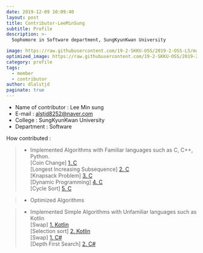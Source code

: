 ```yaml
---
date: 2019-12-09 10:09:40
layout: post
title: Contributor-LeeMinSung
subtitle: Profile
description: >-
  Sophomore in Software department, SungKyunKwan University

image: https://raw.githubusercontent.com/19-2-SKKU-OSS/2019-2-OSS-L5/master/assets/img/%EC%BA%A1%EC%B2%98.PNG
optimized_image: https://raw.githubusercontent.com/19-2-SKKU-OSS/2019-2-OSS-L5/master/assets/img/%EC%BA%A1%EC%B2%98.PNG
category: profile
tags:
  - member
  - contributor
author: dlalstjd
paginate: true
---
```

- Name of contributor : Lee Min sung
- E-mail : alstjd8252@naver.com
- College : SungKyunKwan University
- Department : Software

How contributed : 
> - Implemented Algorithms with Familiar languages such as C, C++, Python.  
>  [Coin Change] [1. C]  
>  [Longest Increasing Subsequence] [2. C]  
>  [Knapsack Problem] [3. C]  
>  [Dynamic Programming] [4. C]  
>  [Cycle Sort] [5. C]

> - Optimized Algorithms 

> - Implemented Simple Algorithms with Unfamiliar languages such as Kotlin  
>  [Swap] [1. Kotlin]  
>  [Selection sort] [2. Kotlin]  
>  [Swap] [1. C#]  
>  [Depth First Search] [2. C#]

[1. C]: https://github.com/19-2-SKKU-OSS/2019-2-OSS-L5/blob/master/C/CoinChange/CoinChange.c
[2. C]: https://github.com/19-2-SKKU-OSS/2019-2-OSS-L5/blob/master/C/LongestIncreasingSubsequence/LISver2.c
[3. C]: https://github.com/19-2-SKKU-OSS/2019-2-OSS-L5/blob/master/C/knapsack/KnapSackver2.c
[4. C]: https://github.com/19-2-SKKU-OSS/2019-2-OSS-L5/blob/master/C/DynamicProgramming/KnapSack.c
[5. C]: https://github.com/19-2-SKKU-OSS/2019-2-OSS-L5/blob/master/C/CycleSort/CycleSort.c

[1. Kotlin]: https://github.com/19-2-SKKU-OSS/2019-2-OSS-L5/blob/master/Kotlin/Swap/swap.kt
[2. Kotlin]: https://github.com/19-2-SKKU-OSS/2019-2-OSS-L5/blob/master/Kotlin/SelectionSort/SelectionSort.kt
[1. C#]: https://github.com/19-2-SKKU-OSS/2019-2-OSS-L5/blob/master/C%23/Swap/Swap.cs
[2. C#]: https://github.com/19-2-SKKU-OSS/2019-2-OSS-L5/blob/master/C%23/DepthFirstSearch/DepthFirstSearch.cs
